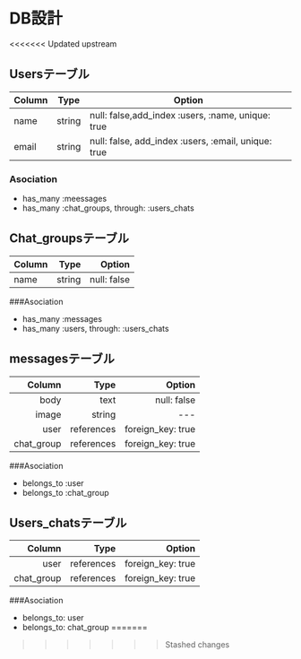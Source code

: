 # DB設計
<<<<<<< Updated upstream

## Usersテーブル

|Column|Type|Option|
|------|----|------|
|name|string|null: false,add_index :users, :name, unique: true|
|email|string|null: false, add_index :users, :email, unique: true|

### Asociation
- has_many :meessages
- has_many :chat_groups, through: :users_chats

## Chat_groupsテーブル

|Column|Type|Option|
|:-----|---:|-----:|
|name|string|null: false|

###Asociation
- has_many :messages
- has_many :users, through: :users_chats

## messagesテーブル
|Column|Type|Option|
|-----:|---:|-----:|
|body|text|null: false|
|image|string|---|
|user|references|foreign_key: true|
|chat_group|references|foreign_key: true|

###Asociation
- belongs_to :user
- belongs_to :chat_group

## Users_chatsテーブル
|Column|Type|Option|
|-----:|---:|-----:|
|user|references|foreign_key: true|
|chat_group|references|foreign_key: true|

###Asociation
- belongs_to: user
- belongs_to: chat_group
=======
>>>>>>> Stashed changes
